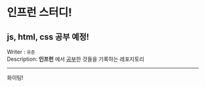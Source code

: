 # 인프런 스터디!

## js, html, css 공부 예정!

Writer : `유준`  
Description: **인프런** 에서 <u>공부</u>한 것들을 기록하는 레포지토리

---

화이팅!
